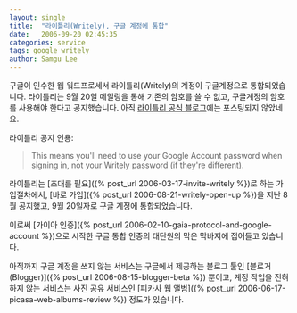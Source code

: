 ```yaml
---
layout: single
title:  "라이틀리(Writely), 구글 계정에 통합"
date:   2006-09-20 02:45:35
categories: service
tags: google writely
author: Samgu Lee
---
```

구글이 인수한 웹 워드프로세서 라이틀리(Writely)의 계정이 구글계정으로 통합되었습니다. 라이틀리는 9월 20일 메일링을 통해 기존의 암호를 쓸 수 없고, 구글계정의 암호를 사용해야 한다고 공지했습니다. 아직 [라이틀리 공식 블로그](http://writely.blogspot.com/)에는 포스팅되지 않았네요.

라이틀리 공지 인용:

> This means you'll need to use your Google Account password when signing in, not your Writely password (if they're different).

라이틀리는 [초대를 필요]({% post_url 2006-03-17-invite-writely %})로 하는 가입절차에서, [바로 가입]({% post_url 2006-08-21-writely-open-up %})을 지난 8월 공지했고, 9월 20일자로 구글 계정에 통합되었습니다.

이로써 [가이아 인증]({% post_url 2006-02-10-gaia-protocol-and-google-account %})으로 시작한 구글 통합 인증의 대단원의 막은 막바지에 접어들고 있습니다.

아직까지 구글 계정을 쓰지 않는 서비스는 구글에서 제공하는 블로그 툴인 [블로거(Blogger)]({% post_url 2006-08-15-blogger-beta %}) 뿐이고, 계정 작업을 전혀 하지 않는 서비스는 사진 공유 서비스인 [피카사 웹 앨범]({% post_url 2006-06-17-picasa-web-albums-review %}) 정도가 있습니다.
